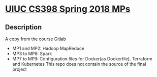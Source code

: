 # [UIUC CS398 Spring 2018 MPs](https://courses.engr.illinois.edu/cs398acc/sp2018/mps/)
## Description
A copy from the course Gitlab
* MP1 and MP2: Hadoop MapReduce
* MP3 to MP6: Spark
* MP7 to MP9: Configuration files for Docker(as Dockerfile), Terraform and Kubernetes
This repo does not contain the source of the final project

